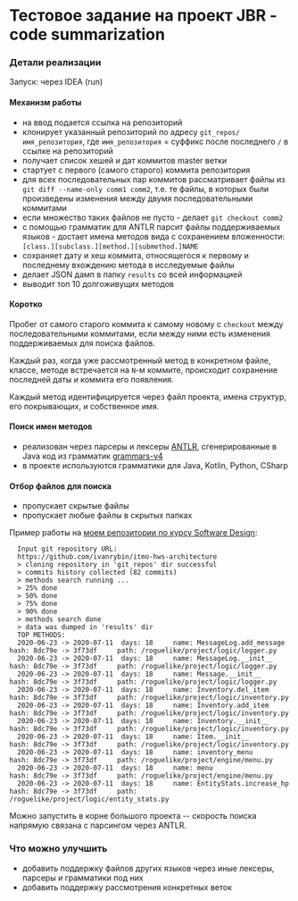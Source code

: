 # Тестовое задание на проект JBR - code summarization

### Детали реализации 
Запуск: через IDEA (run) 

#### Механизм работы
  - на ввод подается ссылка на репозиторий
  - клонирует указанный репозиторий по адресу `git_repos/имя_репозитория`, 
    где `имя_репозитория` = суффикс после последнего `/` в ссылке на репозиторий
  - получает список хешей и дат коммитов master ветки
  - стартует с первого (самого старого) коммита репозитория 
  - для всех последовательных пар коммитов рассматривает файлы из `git diff --name-only comm1 comm2`,
    т.е. те файлы, в которых были произведены изменения между двумя последовательными коммитами
  - если множество таких файлов не пусто - делает `git checkout comm2`
  - с помощью грамматик для ANTLR парсит файлы поддерживаемых языков - достает имена методов вида с сохранением вложенности: `[class.][subclass.][method.][submethod.]NAME`
  - сохраняет дату и хеш коммита, относящегося к первому и последнему вхождению метода в исследуемые файлы 
  - делает JSON дамп в папку `results` со всей информацией
  - выводит топ 10 долгоживущих методов
 
#### Коротко
 
Пробег от самого старого коммита к самому новому с `checkout` между последовательными коммитами, если между ними есть изменения поддерживаемых для поиска файлов.

Каждый раз, когда уже рассмотренный метод в конкретном файле, классе, методе встречается на `N`-м коммите, происходит сохранение последней даты и коммита его появления.

Каждый метод идентифицируется через файл проекта, имена структур, его покрывающих, и собственное имя.
  
#### Поиск имен методов
  - реализован через парсеры и лексеры [ANTLR](https://github.com/antlr/antlr4), сгенерированные в Java код из грамматик [grammars-v4](https://github.com/antlr/grammars-v4)
  - в проекте используются грамматики для Java, Kotlin, Python, CSharp

#### Отбор файлов для поиска
  - пропускает скрытые файлы
  - пропускает любые файлы в скрытых папках

Пример работы на [моем репозитории по курсу Software Design](https://github.com/ivanrybin/itmo-hws-architecture):

      Input git repository URL:
      https://github.com/ivanrybin/itmo-hws-architecture
      > cloning repository in 'git_repos' dir successful
      > commits history collected (82 commits)
      > methods search running ...
      > 25% done
      > 50% done
      > 75% done
      > 90% done
      > methods search done
      > data was dumped in 'results' dir
      TOP METHODS:
      2020-06-23 -> 2020-07-11	days: 18     name: MessageLog.add_message        hash: 8dc79e -> 3f73df		path: /roguelike/project/logic/logger.py
      2020-06-23 -> 2020-07-11	days: 18     name: MessageLog.__init__           hash: 8dc79e -> 3f73df		path: /roguelike/project/logic/logger.py
      2020-06-23 -> 2020-07-11	days: 18     name: Message.__init__              hash: 8dc79e -> 3f73df		path: /roguelike/project/logic/logger.py
      2020-06-23 -> 2020-07-11	days: 18     name: Inventory.del_item            hash: 8dc79e -> 3f73df		path: /roguelike/project/logic/inventory.py
      2020-06-23 -> 2020-07-11	days: 18     name: Inventory.add_item            hash: 8dc79e -> 3f73df		path: /roguelike/project/logic/inventory.py
      2020-06-23 -> 2020-07-11	days: 18     name: Inventory.__init__            hash: 8dc79e -> 3f73df		path: /roguelike/project/logic/inventory.py
      2020-06-23 -> 2020-07-11	days: 18     name: Item.__init__                 hash: 8dc79e -> 3f73df		path: /roguelike/project/logic/inventory.py
      2020-06-23 -> 2020-07-11	days: 18     name: inventory_menu                hash: 8dc79e -> 3f73df		path: /roguelike/project/engine/menu.py
      2020-06-23 -> 2020-07-11	days: 18     name: menu                          hash: 8dc79e -> 3f73df		path: /roguelike/project/engine/menu.py
      2020-06-23 -> 2020-07-11	days: 18     name: EntityStats.increase_hp       hash: 8dc79e -> 3f73df		path: /roguelike/project/logic/entity_stats.py
          
 Можно запустить в корне большого проекта -- скорость поиска напрямую связана с парсингом через ANTLR.
   
 ### Что можно улучшить
  - добавить поддержку файлов других языков через иные лексеры, парсеры и грамматики под них
  - добавить поддержку рассмотрения конкретных веток
